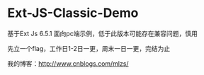 # Ext-JS-Classic-Demo
基于Ext Js 6.5.1 面向pc端示例，低于此版本可能存在兼容问题，慎用

先立一个flag，工作日1-2日一更，周末一日一更，完结为止

我的博客：http://www.cnblogs.com/mlzs/
